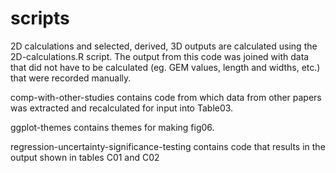 # scripts

2D calculations and selected, derived, 3D outputs are calculated using the 2D-calculations.R script. The output from this code was joined with data that did not have to be calculated (eg. GEM values, length and widths, etc.) that were recorded manually. 

comp-with-other-studies contains code from which data from other papers was extracted and recalculated for input into Table03. 

ggplot-themes contains themes for making fig06. 

regression-uncertainty-significance-testing contains code that results in the output shown in tables C01 and C02